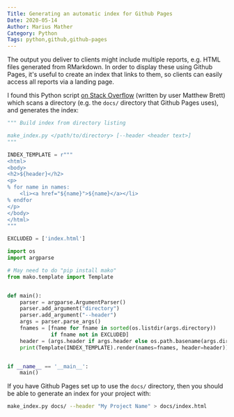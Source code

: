 ```yaml
---
Title: Generating an automatic index for Github Pages
Date: 2020-05-14
Author: Marius Mather
Category: Python
Tags: python,github,github-pages
---
```


The output you deliver to clients might include
multiple reports, e.g. HTML files generated from
RMarkdown. In order to display these using Github
Pages, it's useful to create an index that links
to them, so clients can easily access all reports
via a landing page.

I found this Python script [on Stack Overflow](https://stackoverflow.com/a/39402604/1222578)
(written by user Matthew Brett)
which scans a directory (e.g. the `docs/` directory that Github Pages
uses), and generates the index:

```python
""" Build index from directory listing

make_index.py </path/to/directory> [--header <header text>]
"""

INDEX_TEMPLATE = r"""
<html>
<body>
<h2>${header}</h2>
<p>
% for name in names:
    <li><a href="${name}">${name}</a></li>
% endfor
</p>
</body>
</html>
"""

EXCLUDED = ['index.html']

import os
import argparse

# May need to do "pip install mako"
from mako.template import Template


def main():
    parser = argparse.ArgumentParser()
    parser.add_argument("directory")
    parser.add_argument("--header")
    args = parser.parse_args()
    fnames = [fname for fname in sorted(os.listdir(args.directory))
              if fname not in EXCLUDED]
    header = (args.header if args.header else os.path.basename(args.directory))
    print(Template(INDEX_TEMPLATE).render(names=fnames, header=header))


if __name__ == '__main__':
    main()
```

If you have Github Pages set up to use the `docs/` directory,
then you should be able to generate an index for your project
with:

```bash
make_index.py docs/ --header "My Project Name" > docs/index.html
```